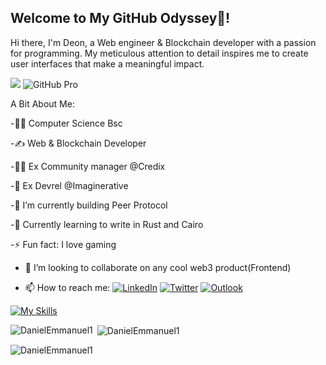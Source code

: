 ## Welcome to My GitHub Odyssey👋!
Hi there, I'm Deon, a Web engineer & Blockchain developer with a passion for programming. My meticulous attention to detail inspires me to create user interfaces that make a meaningful impact.

[![](https://visitcount.itsvg.in/api?id=Deon&label=Profile%20Views&color=0&icon=5&pretty=false)](https://visitcount.itsvg.in)   ![GitHub Pro](https://img.shields.io/badge/GitHub-Pro-blueviolet?logo=github&logoColor=white)

A Bit About Me:

 -👨‍🎓 Computer Science Bsc
 
 -✍ Web &  Blockchain Developer
 
 -👨‍🏫 Ex Community manager @Credix
 
 -💬 Ex Devrel @Imaginerative

 -🔭 I’m currently building Peer Protocol
 
 -🌱 Currently learning to write in Rust and Cairo
 
 -⚡ Fun fact: I love gaming
 
 - 👯 I’m looking to collaborate on any cool web3 product(Frontend)

 - 📫 How to reach me:
   [![LinkedIn](https://img.shields.io/badge/LinkedIn-blue?style=flat&logo=linkedin&logoColor=white)](https://www.linkedin.com/in/emmanuel-daniel-42880012b/) [![Twitter](https://img.shields.io/badge/Twitter-blue?style=flat&logo=twitter&logoColor=white)](https://x.com/Deontrm) [![Outlook](https://img.shields.io/badge/Email-blue?style=flat&logo=microsoft-outlook&logoColor=white)](mailto:oluwadamilare_daniel@outlook.com)

  [![My Skills](https://skillicons.dev/icons?i=js,html,css,react,next,tailwindcss,bootstrap,scss,vue)](https://skillicons.dev)

<p><img align="left" src="https://github-readme-stats.vercel.app/api/top-langs?username=DanielEmmanuel1&show_icons=true&locale=en&layout=compact&theme=tokyonight&hide=html,css&langs_count=10&exclude_repo=github-readme-stats,anuraghazra.github.io" alt="DanielEmmanuel1" /></p>

<p>&nbsp;<img align="center" src="https://github-readme-stats.vercel.app/api?username=DanielEmmanuel1&show_icons=true&locale=en&theme=tokyonight&include_all_commits=true&count_private=true" alt="DanielEmmanuel1" /></p> <p><img align="center" src="https://github-readme-streak-stats.herokuapp.com/?user=DanielEmmanuel1&theme=tokyonight" alt="DanielEmmanuel1" /></p>
